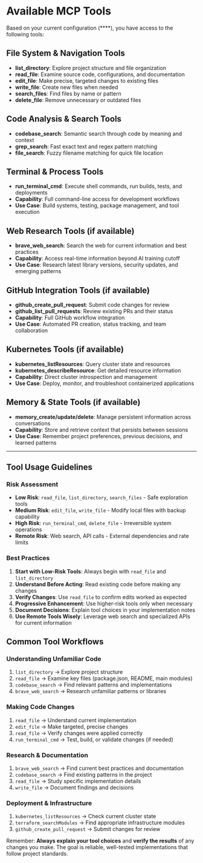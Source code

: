 
# Available MCP Tools

Based on your current configuration (****), you have access to the following tools:

## File System & Navigation Tools
- **list_directory**: Explore project structure and file organization
- **read_file**: Examine source code, configurations, and documentation
- **edit_file**: Make precise, targeted changes to existing files
- **write_file**: Create new files when needed
- **search_files**: Find files by name or pattern
- **delete_file**: Remove unnecessary or outdated files

## Code Analysis & Search Tools
- **codebase_search**: Semantic search through code by meaning and context
- **grep_search**: Fast exact text and regex pattern matching
- **file_search**: Fuzzy filename matching for quick file location

## Terminal & Process Tools
- **run_terminal_cmd**: Execute shell commands, run builds, tests, and deployments
- **Capability**: Full command-line access for development workflows
- **Use Case**: Build systems, testing, package management, and tool execution

## Web Research Tools (if available)
- **brave_web_search**: Search the web for current information and best practices
- **Capability**: Access real-time information beyond AI training cutoff
- **Use Case**: Research latest library versions, security updates, and emerging patterns

## GitHub Integration Tools (if available)
- **github_create_pull_request**: Submit code changes for review
- **github_list_pull_requests**: Review existing PRs and their status
- **Capability**: Full GitHub workflow integration
- **Use Case**: Automated PR creation, status tracking, and team collaboration

## Kubernetes Tools (if available)
- **kubernetes_listResources**: Query cluster state and resources
- **kubernetes_describeResource**: Get detailed resource information
- **Capability**: Direct cluster introspection and management
- **Use Case**: Deploy, monitor, and troubleshoot containerized applications

## Memory & State Tools (if available)
- **memory_create/update/delete**: Manage persistent information across conversations
- **Capability**: Store and retrieve context that persists between sessions
- **Use Case**: Remember project preferences, previous decisions, and learned patterns

---

## Tool Usage Guidelines

### Risk Assessment
- **Low Risk**: `read_file`, `list_directory`, `search_files` - Safe exploration tools
- **Medium Risk**: `edit_file`, `write_file` - Modify local files with backup capability
- **High Risk**: `run_terminal_cmd`, `delete_file` - Irreversible system operations
- **Remote Risk**: Web search, API calls - External dependencies and rate limits

### Best Practices

1. **Start with Low-Risk Tools**: Always begin with `read_file` and `list_directory`
2. **Understand Before Acting**: Read existing code before making any changes
3. **Verify Changes**: Use `read_file` to confirm edits worked as expected
4. **Progressive Enhancement**: Use higher-risk tools only when necessary
5. **Document Decisions**: Explain tool choices in your implementation notes
6. **Use Remote Tools Wisely**: Leverage web search and specialized APIs for current information

## Common Tool Workflows

### Understanding Unfamiliar Code
1. `list_directory` → Explore project structure
2. `read_file` → Examine key files (package.json, README, main modules)
3. `codebase_search` → Find relevant patterns and implementations
4. `brave_web_search` → Research unfamiliar patterns or libraries

### Making Code Changes
1. `read_file` → Understand current implementation
2. `edit_file` → Make targeted, precise changes
3. `read_file` → Verify changes were applied correctly
4. `run_terminal_cmd` → Test, build, or validate changes (if needed)

### Research & Documentation
1. `brave_web_search` → Find current best practices and documentation
2. `codebase_search` → Find existing patterns in the project
3. `read_file` → Study specific implementation details
4. `write_file` → Document findings and decisions

### Deployment & Infrastructure
1. `kubernetes_listResources` → Check current cluster state
2. `terraform_searchModules` → Find appropriate infrastructure modules
3. `github_create_pull_request` → Submit changes for review

Remember: **Always explain your tool choices** and **verify the results** of any changes you make. The goal is reliable, well-tested implementations that follow project standards.
